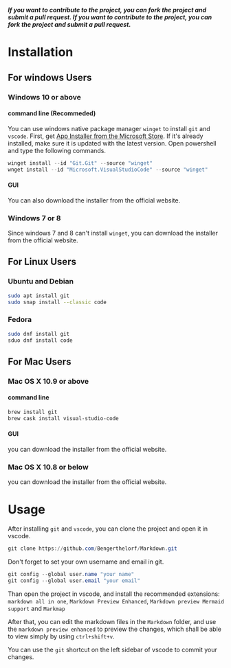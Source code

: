 ***If you want to contribute to the project, you can fork the project and submit a pull request. If you want to contribute to the project, you can fork the project and submit a pull request.***

# Installation
## For windows Users
### Windows 10 or above

#### command line (Recommeded)
You can use windows native package manager `winget` to install `git` and `vscode`.
First, get [App Installer from the Microsoft Store](https://apps.microsoft.com/store/detail/app-installer/9NBLGGH4NNS1?hl=en-ca&gl=ca&rtc=1). If it's already installed, make sure it is updated with the latest version.
Open powershell and type the following commands.
```powershell
winget install --id "Git.Git" --source "winget"
wnget install --id "Microsoft.VisualStudioCode" --source "winget"
```

#### GUI
You can also download the installer from the official website.

### Windows 7 or 8

Since windows 7 and 8 can't install `winget`, you can download the installer from the official website.

## For Linux Users

### Ubuntu and Debian

```bash
sudo apt install git
sudo snap install --classic code
```

### Fedora

```bash
sudo dnf install git
sduo dnf install code
```

## For Mac Users

### Mac OS X 10.9 or above

#### command line 
```bash
brew install git
brew cask install visual-studio-code
```

#### GUI
you can download the installer from the official website.

### Mac OS X 10.8 or below

you can download the installer from the official website.

# Usage

After installing `git` and `vscode`, you can clone the project and open it in vscode.
```powershell
git clone https://github.com/Bengerthelorf/Markdown.git
```

Don't forget to set your own username and email in git.
```powershell
git config --global user.name "your name"
git config --global user.email "your email"
```

Than open the project in vscode, and install the recommended extensions: `markdown all in one`, `Markdown Preview Enhanced`, `Markdown preview Mermaid support` and `Markmap`

After that, you can edit the markdown files in the `Markdown` folder, and use the `markdown preview enhanced` to preview the changes, which shall be able to view simply by using `ctrl+shift+v`.

You can use the `git` shortcut on the left sidebar of vscode to commit your changes.